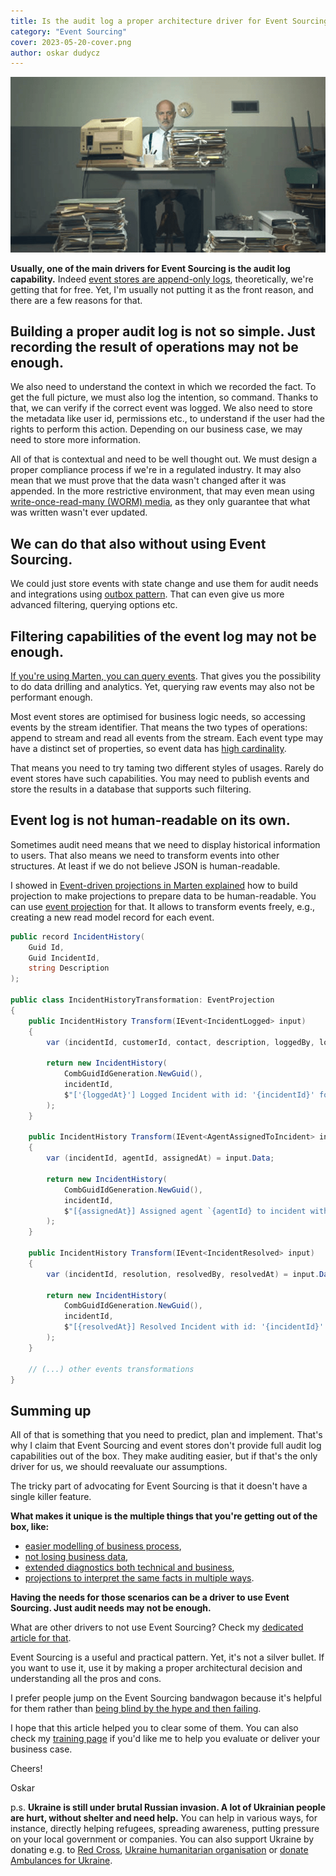 ```yaml
---
title: Is the audit log a proper architecture driver for Event Sourcing?
category: "Event Sourcing"
cover: 2023-05-20-cover.png
author: oskar dudycz
---
```


![cover](2023-05-20-cover.png)

**Usually, one of the main drivers for Event Sourcing is the audit log capability.** Indeed [event stores are append-only logs](/en/relational_databases_are_event_stores/), theoretically, we're getting that for free. Yet, I'm usually not putting it as the front reason, and there are a few reasons for that.

## Building a proper audit log is not so simple. Just recording the result of operations may not be enough.

We also need to understand the context in which we recorded the fact. To get the full picture, we must also log the intention, so command. Thanks to that, we can verify if the correct event was logged. We also need to store the metadata like user id, permissions etc., to understand if the user had the rights to perform this action. Depending on our business case, we may need to store more information.

All of that is contextual and need to be well thought out. We must design a proper compliance process if we're in a regulated industry. It may also mean that we must prove that the data wasn't changed after it was appended. In the more restrictive environment, that may even mean using [write-once-read-many (WORM) media](https://en.wikipedia.org/wiki/Write_once_read_many), as they only guarantee that what was written wasn't ever updated. 

## We can do that also without using Event Sourcing.

We could just store events with state change and use them for audit needs and integrations using [outbox pattern](/en/outbox_inbox_patterns_and_delivery_guarantees_explained/). That can even give us more advanced filtering, querying options etc.

## Filtering capabilities of the event log may not be enough.

[If you're using Marten, you can query events](https://martendb.io/events/querying.html). That gives you the possibility to do data drilling and analytics. Yet, querying raw events may also not be performant enough.

Most event stores are optimised for business logic needs, so accessing events by the stream identifier. That means the two types of operations: append to stream and read all events from the stream. Each event type may have a distinct set of properties, so event data has [high cardinality](https://docs.honeycomb.io/concepts/high-cardinality/). 

That means you need to try taming two different styles of usages. Rarely do event stores have such capabilities. You may need to publish events and store the results in a database that supports such filtering.

## Event log is not human-readable on its own.

Sometimes audit need means that we need to display historical information to users. That also means we need to transform events into other structures. At least if we do not believe JSON is human-readable. 

I showed in [Event-driven projections in Marten explained](/en/projections_in_marten_explained/) how to build projection to make projections to prepare data to be human-readable. You can use [event projection](https://martendb.io/events/projections/event-projections.html) for that. It allows to transform events freely, e.g., creating a new read model record for each event.

```csharp
public record IncidentHistory(
    Guid Id,
    Guid IncidentId,
    string Description
);

public class IncidentHistoryTransformation: EventProjection
{
    public IncidentHistory Transform(IEvent<IncidentLogged> input)
    {
        var (incidentId, customerId, contact, description, loggedBy, loggedAt) = input.Data;

        return new IncidentHistory(
            CombGuidIdGeneration.NewGuid(),
            incidentId,
            $"['{loggedAt}'] Logged Incident with id: '{incidentId}' for customer '{customerId}' and description `{description}' through {contact} by '{loggedBy}'"
        );
    }

    public IncidentHistory Transform(IEvent<AgentAssignedToIncident> input)
    {
        var (incidentId, agentId, assignedAt) = input.Data;

        return new IncidentHistory(
            CombGuidIdGeneration.NewGuid(),
            incidentId,
            $"[{assignedAt}] Assigned agent `{agentId} to incident with id: '{incidentId}'"
        );
    }

    public IncidentHistory Transform(IEvent<IncidentResolved> input)
    {
        var (incidentId, resolution, resolvedBy, resolvedAt) = input.Data;

        return new IncidentHistory(
            CombGuidIdGeneration.NewGuid(),
            incidentId,
            $"[{resolvedAt}] Resolved Incident with id: '{incidentId}' with resolution `{resolution} by '{resolvedBy}'"
        );
    }

    // (...) other events transformations
}
```

## Summing up

All of that is something that you need to predict, plan and implement. That's why I claim that Event Sourcing and event stores don't provide full audit log capabilities out of the box. They make auditing easier, but if that's the only driver for us, we should reevaluate our assumptions.

The tricky part of advocating for Event Sourcing is that it doesn't have a single killer feature. 

**What makes it unique is the multiple things that you're getting out of the box, like:**
- [easier modelling of business process](/en/how_to_effectively_compose_your_business_logic/),
- [not losing business data](/en/never_lose_data_with_event_sourcing/), 
- [extended diagnostics both technical and business](/en/set_up_opentelemetry_wtih_event_sourcing_and_marten/),
- [projections to interpret the same facts in multiple ways](/en/projections_and_read_models_in_event_driven_architecture/).

**Having the needs for those scenarios can be a driver to use Event Sourcing. Just audit needs may not be enough.**

What are other drivers to not use Event Sourcing? Check my [dedicated article for that](/en/when_not_to_use_event_sourcing/).

Event Sourcing is a useful and practical pattern. Yet, it's not a silver bullet. If you want to use it, use it by making a proper architectural decision and understanding all the pros and cons.

I prefer people jump on the Event Sourcing bandwagon because it's helpful for them rather than [being blind by the hype and then failing](/en/event_streaming_is_not_event_sourcing/).

I hope that this article helped you to clear some of them. You can also check my [training page](/en/training/) if you'd like me to help you evaluate or deliver your business case.

Cheers!

Oskar

p.s. **Ukraine is still under brutal Russian invasion. A lot of Ukrainian people are hurt, without shelter and need help.** You can help in various ways, for instance, directly helping refugees, spreading awareness, putting pressure on your local government or companies. You can also support Ukraine by donating e.g. to [Red Cross](https://www.icrc.org/en/donate/ukraine), [Ukraine humanitarian organisation](https://savelife.in.ua/en/donate/) or [donate Ambulances for Ukraine](https://www.gofundme.com/f/help-to-save-the-lives-of-civilians-in-a-war-zone).
